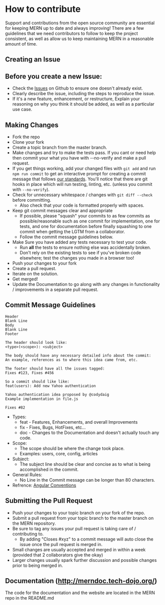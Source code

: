 # How to contribute

Support and contributions from the open source community are essential for keeping
MERN up to date and always improving! There are a few guidelines that we need
contributors to follow to keep the project consistent, as well as allow us to keep
maintaining MERN in a reasonable amount of time.

## Creating an Issue

## Before you create a new Issue:
* Check the [Issues](https://github.com/tech-dojo/mern/issues) on Github to ensure one doesn't already exist.
* Clearly describe the issue, including the steps to reproduce the issue.
* If it's a new feature, enhancement, or restructure, Explain your reasoning on why you think it should be added, as well as a particular use case.

## Making Changes
* Fork the repo
* Clone your fork
* Create a topic branch from the master branch.
* Make changes and try to make the tests pass. If you cant or need help then commit your what you have with --no-verify and make a pull request.
* If you get things working, add your changed files with `git add` and run `npm run commit` to get an interactive prompt for creating a commit message that follows [our standards](https://github.com/stevemao/conventional-changelog-angular/blob/master/convention.md).
  You'll notice that there are git hooks in place which will run testing, linting, etc. (unless you commit with `--no-verify`).
* Check for unnecessary whitespace / changes with `git diff --check` before committing.
    * Also check that your code is formatted properly with spaces.
* Keep git commit messages clear and appropriate
	* If possible, please "squash" your commits to as few commits as possible/reasonable such as one commit for implementation, one for tests, and one for documentation before finally squashing to one commit when getting the LGTM from a collaborator.
    * Follow the commit message guidelines below.
* Make Sure you have added any tests necessary to test your code.
	* Run __all__ the tests to ensure nothing else was accidentally broken.
	* Don't rely on the existing tests to see if you've broken code elsewhere; test the changes you made in a browser too!   
* Push your changes to your fork
* Create a pull request.
* Iterate on the solution.
* Get merged!
* Update the Documentation to go along with any changes in functionality / improvements in a separate pull request.

## Commit Message Guidelines
```
Header
Blank Line
Body
Blank Line
Footer

The header should look like:
<type>(<scope>): <subject>

The body should have any necessary detailed info about the commit:
An example, references as to where this idea came from, etc.

The footer should have all the issues tagged:
Fixes #123, Fixes #456

So a commit should like like:
feat(users): Add new Yahoo authentication

Yahoo authentication idea proposed by @codydaig
Example implementation in file.js

Fixes #82
```

* Types:
    * feat - Features, Enhancements, and overall Improvements
    * fix - Fixes, Bugs, HotFixes, etc...
    * doc - Changes to the Documentation and doesn't actually touch any code.
* Scope:
    * The scope should be where the change took place.
    * Examples: users, core, config, articles
* Subject:
    * The subject line should be clear and concise as to what is being accomplished in the commit.
* General Rules:
    * No Line in the Commit message can be longer than 80 characters.
* Refrence: [Angular Conventions](https://gist.github.com/stephenparish/9941e89d80e2bc58a153)


## Submitting the Pull Request

* Push your changes to your topic branch on your fork of the repo.
* Submit a pull request from your topic branch to the master branch on the MERN repository.
* Be sure to tag any issues your pull request is taking care of / contributing to.
	* By adding "Closes #xyz" to a commit message will auto close the issue once the pull request is merged in.
* Small changes are usually accepted and merged in within a week (provided that 2 collaborators give the okay)
* Larger changes usually spark further discussion and possible changes prior to being merged in.

## Documentation (http://merndoc.tech-dojo.org/)

The code for the documentation and the website are located in the MERN repo in the README.md 
